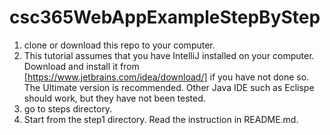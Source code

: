 # csc365WebAppExampleStepByStep
1. clone or download this repo to your computer.
2. This tutorial assumes that you have IntelliJ installed on your computer. Download and install it from [https://www.jetbrains.com/idea/download/] if you have not done so. The Ultimate version is recommended. Other Java IDE such as Eclispe should work, but they have not been tested.
3. go to steps directory.
4. Start from the step1 directory. Read the instruction in README.md.
